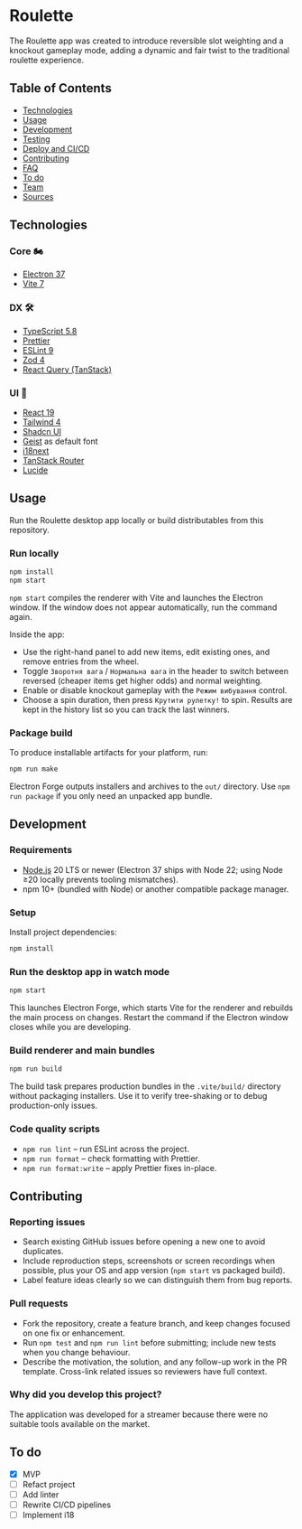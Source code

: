 # Roulette
The Roulette app was created to introduce reversible slot weighting and a knockout gameplay mode, adding a dynamic and fair twist to the traditional roulette experience.

## Table of Contents
- [Technologies](#technologies)
- [Usage](#usage)
- [Development](#development)
- [Testing](#testing)
- [Deploy and CI/CD](#deploy-and-cicd)
- [Contributing](#contributing)
- [FAQ](#faq)
- [To do](#to-do)
- [Team](#team)
- [Sources](#sources)

## Technologies

### Core 🏍️

- [Electron 37](https://www.electronjs.org)
- [Vite 7](https://vitejs.dev)

### DX 🛠️

- [TypeScript 5.8](https://www.typescriptlang.org)
- [Prettier](https://prettier.io)
- [ESLint 9](https://eslint.org)
- [Zod 4](https://zod.dev)
- [React Query (TanStack)](https://react-query.tanstack.com)

### UI 🎨

- [React 19](https://reactjs.org)
- [Tailwind 4](https://tailwindcss.com)
- [Shadcn UI](https://ui.shadcn.com)
- [Geist](https://vercel.com/font) as default font
- [i18next](https://www.i18next.com)
- [TanStack Router](https://tanstack.com/router)
- [Lucide](https://lucide.dev)


## Usage
Run the Roulette desktop app locally or build distributables from this repository.

### Run locally
```sh
npm install
npm start
```
`npm start` compiles the renderer with Vite and launches the Electron window. If the window does not appear automatically, run the command again.

Inside the app:
- Use the right-hand panel to add new items, edit existing ones, and remove entries from the wheel.
- Toggle `Зворотня вага` / `Нормальна вага` in the header to switch between reversed (cheaper items get higher odds) and normal weighting.
- Enable or disable knockout gameplay with the `Режим вибування` control.
- Choose a spin duration, then press `Крутити рулетку!` to spin. Results are kept in the history list so you can track the last winners.

### Package build
To produce installable artifacts for your platform, run:
```sh
npm run make
```
Electron Forge outputs installers and archives to the `out/` directory. Use `npm run package` if you only need an unpacked app bundle.

## Development

### Requirements
- [Node.js](https://nodejs.org/) 20 LTS or newer (Electron 37 ships with Node 22; using Node ≥20 locally prevents tooling mismatches).
- npm 10+ (bundled with Node) or another compatible package manager.

### Setup
Install project dependencies:
```sh
npm install
```

### Run the desktop app in watch mode
```sh
npm start
```
This launches Electron Forge, which starts Vite for the renderer and rebuilds the main process on changes. Restart the command if the Electron window closes while you are developing.

### Build renderer and main bundles
```sh
npm run build
```
The build task prepares production bundles in the `.vite/build/` directory without packaging installers. Use it to verify tree-shaking or to debug production-only issues.

### Code quality scripts
- `npm run lint` – run ESLint across the project.
- `npm run format` – check formatting with Prettier.
- `npm run format:write` – apply Prettier fixes in-place.

## Contributing
### Reporting issues
- Search existing GitHub issues before opening a new one to avoid duplicates.
- Include reproduction steps, screenshots or screen recordings when possible, plus your OS and app version (`npm start` vs packaged build).
- Label feature ideas clearly so we can distinguish them from bug reports.

### Pull requests
- Fork the repository, create a feature branch, and keep changes focused on one fix or enhancement.
- Run `npm test` and `npm run lint` before submitting; include new tests when you change behaviour.
- Describe the motivation, the solution, and any follow-up work in the PR template. Cross-link related issues so reviewers have full context.

### Why did you develop this project?
The application was developed for a streamer because there were no suitable tools available on the market.

## To do
- [x] MVP
- [ ] Refact project
- [ ] Add linter
- [ ] Rewrite CI/CD pipelines
- [ ] Implement i18
